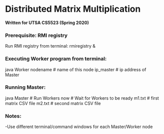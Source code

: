 # Distributed Matrix Multiplication
**Written for UTSA CS5523 (Spring 2020)**


### Prerequisite: RMI registry

Run RMI registry from terminal:
rmiregistry &


### Executing Worker program from terminal:

java Worker
nodename      # name of this node
ip_master     # ip address of Master	     

### Running Master:

java Master
              # Run Workers now
              # Wait for Workers to be ready
m1.txt        # first matrix CSV file
m2.txt        # second matrix CSV file


###  Notes:

-Use different terminal/command windows for each Master/Worker node
